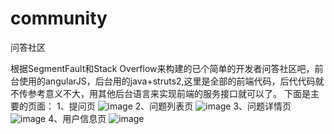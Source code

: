 # community
问答社区

根据SegmentFault和Stack Overflow来构建的已个简单的开发者问答社区吧，前台使用的angularJS，后台用的java+struts2,这里是全部的前端代码，后代代码就不传参考意义不大，用其他后台语言来实现前端的服务接口就可以了。
下面是主要的页面：
1、提问页
![image](https://github.com/LittleDouBi/community/blob/master/askPage.png)
2、问题列表页
![image](https://github.com/LittleDouBi/community/blob/master/mainPage.png)
3、问题详情页
![image](https://github.com/LittleDouBi/community/blob/master/detailPage.png)
4、用户信息页
![image](https://github.com/LittleDouBi/community/blob/master/userPage.png)
